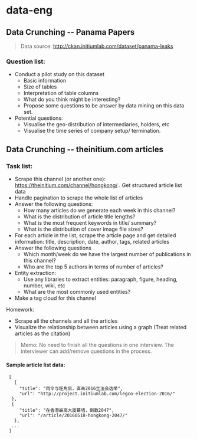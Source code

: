# data-eng

## Data Crunching -- Panama Papers
> Data source: http://ckan.initiumlab.com/dataset/panama-leaks

### Question list:

* Conduct a pilot study on this dataset
  * Basic information
  * Size of tables
  * Interpretation of table columns
  * What do you think might be interesting?
  * Propose some questions to be answer by data mining on this data set.
* Potential questions:
  * Visualise the geo-distribution of intermediaries, holders, etc
  * Visualise the time series of company setup/ termination.
  
## Data Crunching -- theinitium.com articles

### Task list:

* Scrape this channel (or another one): https://theinitium.com/channel/hongkong/ . Get structured article list data
* Handle pagination to scrape the whole list of articles
* Answer the following questions:
  * How many articles do we generate each week in this channel?
  * What is the distribution of article title lengths?
  * What is the most frequent keywords in title/ summary?
  * What is the distribution of cover image file sizes?
* For each article in the list, scrape the article page and get detailed information: title, description, date, author, tags, related articles
* Answer the following questions
  * Which month/week do we have the largest number of publications in this channel?
  * Who are the top 5 authors in terms of number of articles?
* Entity extraction:
  * Use any libraries to extract entities: paragraph, figure, heading, number, wiki, etc
  * What are the most commonly used entities?
* Make a tag cloud for this channel

Homework:

* Scrape all the channels and all the articles
* Visualize the relationship between articles using a graph (Treat related articles as the citation)

> Memo: No need to finish all the questions in one interview. The interviewer can add/remove questions in the process.

#### Sample article list data:

```
 [ 
   {
     "title": "雨伞与旺角后，直击2016立法会选举",
     "url": "http://project.initiumlab.com/legco-election-2016/"
  },
  {
     "title": "在香港最高大厦幕墙，倒数2047",
     "url": "/article/20160518-hongkong-2047/"
   },
  ...
 ]
 ```
